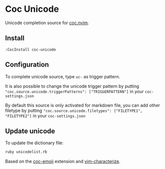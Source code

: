 # Coc Unicode

Unicode completion source for [coc.nvim](https://github.com/neoclide/coc.nvim).

## Install

```vim
:CocInstall coc-unicode
```

## Configuration

To complete unicode source, type `uc-` as trigger pattern.

It is also possible to change the unicode trigger pattern by putting
`"coc.source.unicode.triggerPatterns": ["TRIGGERPATTERN"]` in your `coc-settings.json`

By default this source is only activated for markdown file, you can add other filetype by putting
`"coc.source.unicode.filetypes": ["FILETYPE1", "FILETYPE2"]` in your `coc-settings.json`

## Update unicode

To update the dictionary file:

```bash
ruby unicodelist.rb
```

Based on the [coc-emoji](https://github.com/neoclide/coc-sources/) extension and [vim-characterize](https://github.com/tpope/vim-characterize).
